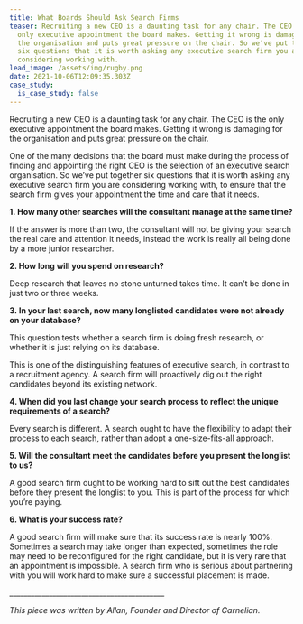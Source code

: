 ```yaml
---
title: What Boards Should Ask Search Firms
teaser: Recruiting a new CEO is a daunting task for any chair. The CEO is the
  only executive appointment the board makes. Getting it wrong is damaging for
  the organisation and puts great pressure on the chair. So we’ve put together
  six questions that it is worth asking any executive search firm you are
  considering working with.
lead_image: /assets/img/rugby.png
date: 2021-10-06T12:09:35.303Z
case_study:
  is_case_study: false
---
```

Recruiting a new CEO is a daunting task for any chair. The CEO is the only executive appointment the board makes. Getting it wrong is damaging for the organisation and puts great pressure on the chair.

One of the many decisions that the board must make during the process of finding and appointing the right CEO is the selection of an executive search organisation. So we’ve put together six questions that it is worth asking any executive search firm you are considering working with, to ensure that the search firm gives your appointment the time and care that it needs.

**1. How many other searches will the consultant manage at the same time?**

If the answer is more than two, the consultant will not be giving your search the real care and attention it needs, instead the work is really all being done by a more junior researcher.

**2. How long will you spend on research?**

Deep research that leaves no stone unturned takes time. It can’t be done in just two or three weeks.

**3. In your last search, now many longlisted candidates were not already on your database?**

This question tests whether a search firm is doing fresh research, or whether it is just relying on its database.

This is one of the distinguishing features of executive search, in contrast to a recruitment agency. A search firm will proactively dig out the right candidates beyond its existing network.

**4. When did you last change your search process to reflect the unique requirements of a search?**

Every search is different. A search ought to have the flexibility to adapt their process to each search, rather than adopt a one-size-fits-all approach.

**5. Will the consultant meet the candidates before you present the longlist to us?**

A good search firm ought to be working hard to sift out the best candidates before they present the longlist to you. This is part of the process for which you’re paying.

**6. What is your success rate?**

A good search firm will make sure that its success rate is nearly 100%. Sometimes a search may take longer than expected, sometimes the role may need to be reconfigured for the right candidate, but it is very rare that an appointment is impossible. A search firm who is serious about partnering with you will work hard to make sure a successful placement is made.

\_\_\_\_\_\_\_\_\_\_\_\_\_\_\_\_\_\_\_\_\_\_\_\_\_\_\_\_\_\_\_\_\_\_\_\_\_\_\_\_\_\__

*This piece was written by Allan, Founder and Director of Carnelian.*